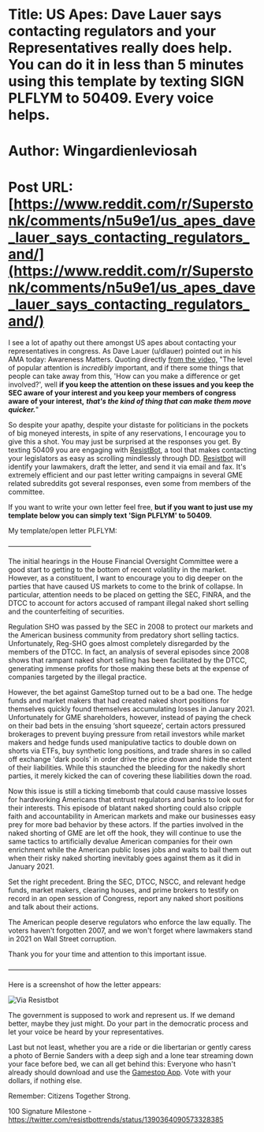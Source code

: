 # Title: US Apes: Dave Lauer says contacting regulators and your Representatives really does help. You can do it in less than 5 minutes using this template by texting SIGN PLFLYM to 50409. Every voice helps.
# Author: Wingardienleviosah
# Post URL: [https://www.reddit.com/r/Superstonk/comments/n5u9e1/us_apes_dave_lauer_says_contacting_regulators_and/](https://www.reddit.com/r/Superstonk/comments/n5u9e1/us_apes_dave_lauer_says_contacting_regulators_and/)


I see a lot of apathy out there amongst US apes about contacting your representatives in congress. As Dave Lauer (u/dlauer) pointed out in his AMA today: Awareness Matters. Quoting directly [from the video,](https://youtu.be/AYct0XX0uTU?t=999) "The level of popular attention is *incredibly* important, and if there some things that people can take away from this, 'How can you make a difference or get involved?', well **if you keep the attention on these issues and you keep the SEC aware of your interest and you keep your members of congress aware of your interest,** ***that's the kind of thing that can make them move quicker.***"

So despite your apathy, despite your distaste for politicians in the pockets of big moneyed interests, in spite of any reservations, I encourage you to give this a shot. You may just be surprised at the responses you get. By texting 50409 you are engaging with [ResistBot](https://resist.bot/), a tool that makes contacting your legislators as easy as scrolling mindlessly through DD. [Resistbot](https://resist.bot/) will identify your lawmakers, draft the letter, and send it via email and fax. It's extremely efficient and our past letter writing campaigns in several GME related subreddits got several responses, even some from members of the committee.

If you want to write your own letter feel free, **but if you want to just use my template below you can simply text 'Sign PLFLYM' to 50409.**

My template/open letter PLFLYM:

————————————

The initial hearings in the House Financial Oversight Committee were a good start to getting to the bottom of recent volatility in the market. However, as a constituent, I want to encourage you to dig deeper on the parties that have caused US markets to come to the brink of collapse. In particular, attention needs to be placed on getting the SEC, FINRA, and the DTCC to account for actors accused of rampant illegal naked short selling and the counterfeiting of securities.

Regulation SHO was passed by the SEC in 2008 to protect our markets and the American business community from predatory short selling tactics. Unfortunately, Reg-SHO goes almost completely disregarded by the members of the DTCC. In fact, an analysis of several episodes since 2008 shows that rampant naked short selling has been facilitated by the DTCC, generating immense profits for those making these bets at the expense of companies targeted by the illegal practice.

However, the bet against GameStop turned out to be a bad one. The hedge funds and market makers that had created naked short positions for themselves quickly found themselves accumulating losses in January 2021. Unfortunately for GME shareholders, however, instead of paying the check on their bad bets in the ensuing ‘short squeeze’, certain actors pressured brokerages to prevent buying pressure from retail investors while market makers and hedge funds used manipulative tactics to double down on shorts via ETFs, buy synthetic long positions, and trade shares in so called off exchange 'dark pools' in order drive the price down and hide the extent of their liabilities. While this staunched the bleeding for the nakedly short parties, it merely kicked the can of covering these liabilities down the road.

Now this issue is still a ticking timebomb that could cause massive losses for hardworking Americans that entrust regulators and banks to look out for their interests. This episode of blatant naked shorting could also cripple faith and accountability in American markets and make our businesses easy prey for more bad behavior by these actors. If the parties involved in the naked shorting of GME are let off the hook, they will continue to use the same tactics to artificially devalue American companies for their own enrichment while the American public loses jobs and waits to bail them out when their risky naked shorting inevitably goes against them as it did in January 2021.

Set the right precedent. Bring the SEC, DTCC, NSCC, and relevant hedge funds, market makers, clearing houses, and prime brokers to testify on record in an open session of Congress, report any naked short positions and talk about their actions.

The American people deserve regulators who enforce the law equally. The voters haven't forgotten 2007, and we won't forget where lawmakers stand in 2021 on Wall Street corruption.

Thank you for your time and attention to this important issue.

————————————

Here is a screenshot of how the letter appears:

![Via Resistbot](https://preview.redd.it/ac75wl9c3ex61.png?width=1024&amp;format=png&amp;auto=webp&amp;s=da3f80f6983f696e85c87416375c3bc23581c030)

The government is supposed to work and represent us. If we demand better, maybe they just might. Do your part in the democratic process and let your voice be heard by your representatives.

Last but not least, whether you are a ride or die libertarian or gently caress a photo of Bernie Sanders with a deep sigh and a lone tear streaming down your face before bed, we can all get behind this: Everyone who hasn't already should download and use the [Gamestop App](https://www.gamestop.com/GameStop-App.html). Vote with your dollars, if nothing else.

Remember: Citizens Together Strong.

100 Signature Milestone - https://twitter.com/resistbottrends/status/1390364090573328385